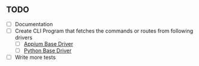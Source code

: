 ## TODO

- [ ] Documentation
- [ ] Create CLI Program that fetches the commands or routes from following drivers
    - [ ] [Appium Base Driver](https://github.com/appium/appium-base-driver/blob/master/lib/protocol/routes.js)
    - [ ] [Python Base Driver](https://github.com/appium/python-client/blob/master/appium/webdriver/webdriver.py) 
- [ ] Write more tests